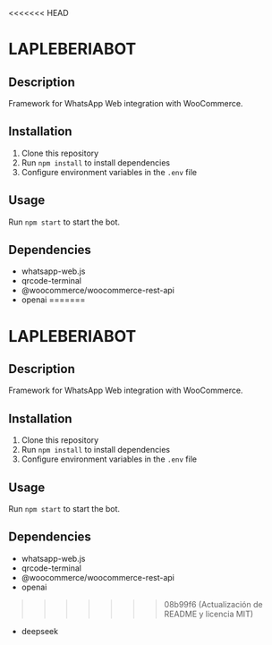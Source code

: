<<<<<<< HEAD
# LAPLEBERIABOT

## Description
Framework for WhatsApp Web integration with WooCommerce.

## Installation
1. Clone this repository
2. Run `npm install` to install dependencies
3. Configure environment variables in the `.env` file

## Usage
Run `npm start` to start the bot.

## Dependencies
- whatsapp-web.js
- qrcode-terminal
- @woocommerce/woocommerce-rest-api
- openai
=======
# LAPLEBERIABOT

## Description
Framework for WhatsApp Web integration with WooCommerce.

## Installation
1. Clone this repository
2. Run `npm install` to install dependencies
3. Configure environment variables in the `.env` file

## Usage
Run `npm start` to start the bot.

## Dependencies
- whatsapp-web.js
- qrcode-terminal
- @woocommerce/woocommerce-rest-api
- openai
>>>>>>> 08b99f6 (Actualización de README y licencia MIT)
- deepseek
